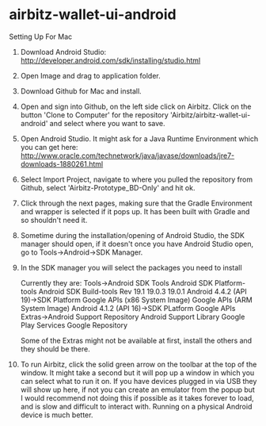 airbitz-wallet-ui-android
=========================
Setting Up For Mac

1. Download Android Studio: http://developer.android.com/sdk/installing/studio.html

2. Open Image and drag to application folder.

3. Download Github for Mac and install.

4. Open and sign into Github, on the left side click on Airbitz.  Click on the button 'Clone to Computer' for the repository
    'Airbitz/airbitz-wallet-ui-android' and select where you want to save.
    
5. Open Android Studio.  It might ask for a Java Runtime Environment which you can get here: 
      http://www.oracle.com/technetwork/java/javase/downloads/jre7-downloads-1880261.html
      
6. Select Import Project, navigate to where you pulled the repository from Github, select 'Airbitz-Prototype_BD-Only' and hit ok.

7. Click through the next pages, making sure that the Gradle Environment and wrapper is selected if it pops up. It has been
      built with Gradle and so shouldn't need it.

8. Sometime during the installation/opening of Android Studio, the SDK manager should open, if it doesn't once you have
      Android Studio open, go to Tools->Android->SDK Manager.
      
9. In the SDK manager you will select the packages you need to install
    
    Currently they are: Tools->Android SDK Tools
                               Android SDK Platform-tools
                               Android SDK Build-tools Rev  19.1
                                                            19.0.3
                                                            19.0.1
                        Android 4.4.2 (API 19)->SDK Platform
                                                Google APIs (x86 System Image)
                                                Google APIs (ARM System Image)
                        Android 4.1.2 (API 16)->SDK PLatform
                                                Google APIs
                        Extras->Android Support Repository
                                Android Support Library
                                Google Play Services
                                Google Repository
    
    Some of the Extras might not be available at first, install the others and they should be there.
    
10. To run Airbitz, click the solid green arrow on the toolbar at the top of the window. It might take a second but it
    will pop up a window in which you can select what to run it on.  If you have devices plugged in via USB they will show
    up here, if not you can create an emulator from the popup but I would recommend not doing this if possible as it takes
    forever to load, and is slow and difficult to interact with. Running on a physical Android device is much better.
